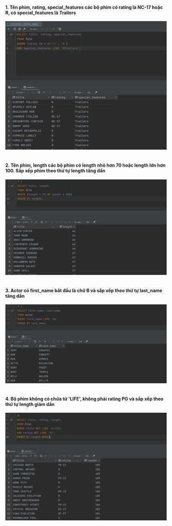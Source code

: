 #### 1. Tên phim, rating, special_features các bộ phim có rating là NC-17 hoặc R, có special_features là Trailers
![1](screenshots/1.png)
<br/><br/>
#### 2. Tên phim, length các bộ phim có length nhỏ hơn 70 hoặc length lớn hơn 100. Sắp xếp phim theo thứ tự length tăng dần
![2](screenshots/2.png)
<br/><br/>
#### 3. Actor có first_name bắt đầu là chữ B và sắp xếp theo thứ tự last_name tăng dần
![3](screenshots/3.png)
<br/><br/>
#### 4. Bộ phim không có chứa từ 'LIFE', không phải rating PG và sắp xếp theo thứ tự length giảm dần
![4](screenshots/4.png)